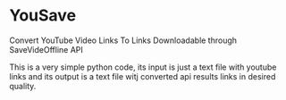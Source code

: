# YouSave
Convert YouTube Video Links To Links Downloadable through SaveVideOffline API

This is a very simple python code, its input is just a text file with youtube links and its output is a text file witj converted api results links in desired quality.
